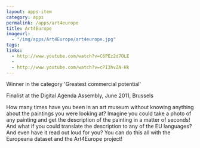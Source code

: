 ```yaml
---
layout: apps-item
category: apps
permalink: /apps/art4europe
title: Art4Europe
imageurl:
  - "/img/apps/Art4Europe/art4europe.jpg"
tags:
links:
  - http://www.youtube.com/watch?v=C6PEz2d7OLE
  - 
  - http://www.youtube.com/watch?v=cPI3hvZN-Hk
---
```


Winner in the category 'Greatest commercial potential'

Finalist at the Digital Agenda Assembly, June 2011, Brussels

How many times have you been in an art museum without knowing anything about the paintings you were looking at? Imagine you could take a photo of any painting and get the description of the painting in a matter of seconds! And what if you could translate the description to any of the EU languages? And even have it read out loud for you? You can do this all with the Europeana dataset and the Art4Europe project!

